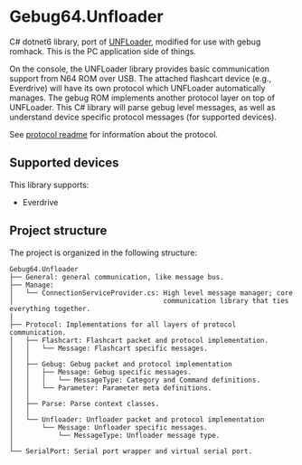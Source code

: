 # Gebug64.Unfloader

C# dotnet6 library, port of [UNFLoader](https://github.com/buu342/N64-UNFLoader), modified for use with gebug romhack. This is the PC application side of things.

On the console, the UNFLoader library provides basic communication support from N64 ROM over USB. The attached flashcart device (e.g., Everdrive) will have its own protocol which UNFLoader automatically manages. The gebug ROM implements another protocol layer on top of UNFLoader. This C# library will parse gebug level messages, as well as understand device specific protocol messages (for supported devices).

See [protocol readme](doc/ProtocolReadme.md) for information about the protocol.

## Supported devices

This library supports:

* Everdrive


## Project structure

The project is organized in the following structure:

```
Gebug64.Unfloader
├── General: general communication, like message bus.
├── Manage:
│   └── ConnectionServiceProvider.cs: High level message manager; core
│                                     communication library that ties everything together.
│
├── Protocol: Implementations for all layers of protocol communication.
│   ├── Flashcart: Flashcart packet and protocol implementation.
│   │   └── Message: Flashcart specific messages.
│   │
│   ├── Gebug: Gebug packet and protocol implementation
│   │   ├── Message: Gebug specific messages.
│   │   │   └── MessageType: Category and Command definitions.
│   │   └── Parameter: Parameter meta definitions.
│   │
│   ├── Parse: Parse context classes.
│   │
│   └── Unfloader: Unfloader packet and protocol implementation
│       └── Message: Unfloader specific messages.
│           └── MessageType: Unfloader message type.
│
└── SerialPort: Serial port wrapper and virtual serial port.
```
